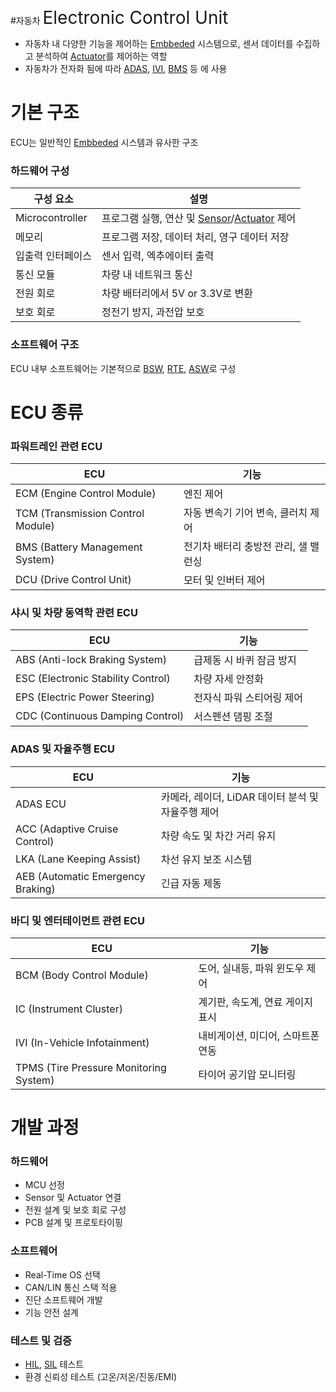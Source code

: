 #자동차
<span style="font-size: 28px;">Electronic Control Unit</span>

- 자동차 내 다양한 기능을 제어하는 [Embbeded](Embbeded.md) 시스템으로, 센서 데이터를 수집하고 분석하여 [Actuator](Actuator.md)를 제어하는 역할
- 자동차가 전자화 됨에 따라 [ADAS](ADAS.md), [IVI](IVI.md), [BMS](BMS.md) 등 에 사용

# 기본 구조
ECU는 일반적인 [Embbeded](Embbeded.md) 시스템과 유사한  구조
### 하드웨어 구성
| 구성 요소           | 설명                                                           |
| --------------- | ------------------------------------------------------------ |
| Microcontroller | 프로그램 실행, 연산 및 [Sensor](Sensor.md)/[Actuator](Actuator.md) 제어 |
| 메모리             | 프로그램 저장, 데이터 처리, 영구 데이터 저장                                   |
| 입출력 인터페이스       | 센서 입력, 엑추에이터 출력                                              |
| 통신 모듈           | 차량 내 네트워크 통신                                                 |
| 전원 회로           | 차량 배터리에서 5V or 3.3V로 변환                                      |
| 보호 회로           | 정전기 방지, 과전압 보호                                               |
### 소프트웨어 구조
ECU 내부 소프트웨어는 기본적으로 [BSW](BSW.md), [RTE](RTE.md), [ASW](ASW.md)로 구성

# ECU 종류
### 파워트레인 관련 ECU
| ECU                               | 기능                    |
| --------------------------------- | --------------------- |
| ECM (Engine Control Module)       | 엔진 제어                 |
| TCM (Transmission Control Module) | 자동 변속기 기어 변속, 클러치 제어  |
| BMS (Battery Management System)   | 전기차 배터리 충방전 관리, 샐 밸런싱 |
| DCU (Drive Control Unit)          | 모터 및 인버터 제어           |
### 샤시 및 차량 동역학 관련 ECU
| ECU                                | 기능             |
| ---------------------------------- | -------------- |
| ABS (Anti-lock Braking System)     | 급제동 시 바퀴 잠금 방지 |
| ESC (Electronic Stability Control) | 차량 자세 안정화      |
| EPS (Electric Power Steering)      | 전자식 파워 스티어링 제어 |
| CDC (Continuous Damping Control)   | 서스펜션 댐핑 조절     |

### ADAS 및 자율주행 ECU
| ECU                               | 기능                               |
| --------------------------------- | -------------------------------- |
| ADAS ECU                          | 카메라, 레이더, LiDAR 데이터 분석 및 자율주행 제어 |
| ACC (Adaptive Cruise Control)     | 차량 속도 및 차간 거리 유지                 |
| LKA (Lane Keeping Assist)         | 차선  유지 보조 시스템                    |
| AEB (Automatic Emergency Braking) | 긴급 자동 제동                         |
### 바디 및 엔터테이먼트 관련 ECU
| ECU                                    | 기능                  |
| -------------------------------------- | ------------------- |
| BCM (Body Control Module)              | 도어, 실내등, 파워 윈도우 제어  |
| IC (Instrument Cluster)                | 계기판, 속도계, 연료 게이지 표시 |
| IVI (In-Vehicle Infotainment)          | 내비게이션, 미디어, 스마트폰 연동 |
| TPMS (Tire Pressure Monitoring System) | 타이어 공기압 모니터링        |

# 개발 과정
### 하드웨어
- MCU 선정
- Sensor 및 Actuator 연결
- 전원 설계 및 보호 회로 구성
- PCB 설계 및 프로토타이핑

### 소프트웨어
- Real-Time OS 선택
- CAN/LIN 통신 스택 적용
- 진단 소프트웨어 개발
- 기능 안전 설계

### 테스트 및 검증
- [HIL](HIL.md), [SIL](SIL.md) 테스트
- 환경 신뢰성 테스트 (고온/저온/진동/EMI)
